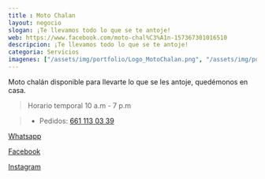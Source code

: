 ```yaml
---
title : Moto Chalan
layout: negocio
slogan: ¡Te llevamos todo lo que se te antoje!
web: https://www.facebook.com/moto-chal%C3%A1n-157367301016510
descripcion: ¡Te llevamos todo lo que se te antoje!
categoria: Servicios
imagenes: ["/assets/img/portfolio/Logo_MotoChalan.png", "/assets/img/portfolio/motochalantel.jpeg"]
---
```


Moto chalán  disponible para llevarte lo que se les antoje, quedémonos en casa.

>Horario temporal 10 a.m - 7 p.m 

>* Pedidos: <a href="tel:+526611130339">661 113 03 39</a>

[Whatsapp](https://wa.me/5216611303054)

[Facebook](https://www.facebook.com/moto-chal%C3%A1n-157367301016510)

[Instagram](https://www.instagram.com/motochalan/)



